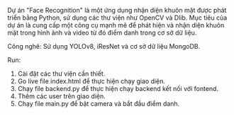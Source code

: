 Dự án "Face Recognition" là một ứng dụng nhận diện khuôn mặt được phát triển bằng Python, sử dụng các thư viện như OpenCV và Dlib. Mục tiêu của dự án là cung cấp một công cụ mạnh mẽ để phát hiện và nhận diện khuôn mặt trong hình ảnh và video từ đó điểm danh trong cơ sở dữ liệu.

Công nghê: Sử dụng YOLOv8, iResNet và cơ sở dữ liệu MongoDB. 

Run: 

1. Cài đặt các thư viện cần thiết.  
2. Go live file index.html để thực hiện chạy giao diện.
3. Chạy file backend.py để thực hiện chạy backend kết nối với fontend.
4. Thêm các user trên giao diện.
5. Chạy file main.py để bật camera và bắt đầu điểm danh.  
